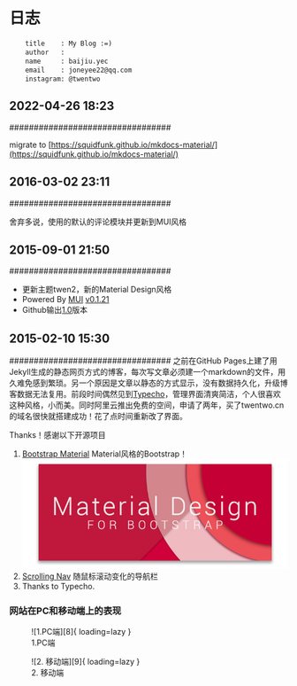 # 日志

```
    title    : My Blog :=)
    author   : 
    name     : baijiu.yec
    email    : joneyee22@qq.com
    instagram: @twentwo
```

## **2022-04-26 18:23**
#################################

migrate to [https://squidfunk.github.io/mkdocs-material/](https://squidfunk.github.io/mkdocs-material/)

## **2016-03-02 23:11**
#################################

舍弃多说，使用的默认的评论模块并更新到MUI风格

## **2015-09-01 21:50**
#################################

- 更新主题twen2，新的Material Design风格
- Powered By [MUI][1] [v0.1.21][2]
- Github输出[1.0][3]版本

## **2015-02-10 15:30**
#################################
之前在GitHub Pages上建了用Jekyll生成的静态网页方式的博客，每次写文章必须建一个markdown的文件，用久难免感到繁琐。另一个原因是文章以静态的方式显示，没有数据持久化，升级博客数据无法复用。前段时间偶然见到[Typecho][4]，管理界面清爽简洁，个人很喜欢这种风格，小而美。同时阿里云推出免费的空间，申请了两年，买了twentwo.cn的域名很快就搭建成功！花了点时间重新改了界面。


Thanks！感谢以下开源项目

1. [Bootstrap Material][5] Material风格的Bootstrap！
   ![banner.jpg][6]
2. [Scrolling Nav][7] 随鼠标滚动变化的导航栏
3. Thanks to Typecho.


### 网站在PC和移动端上的表现

<figure markdown>
  ![1.PC端][8]{ loading=lazy }
  <figcaption>1.PC端</figcaption>
</figure>
   

<figure markdown>
  ![2. 移动端][9]{ loading=lazy }
  <figcaption>2. 移动端</figcaption>
</figure>


[1]: https://www.muicss.com/
[2]: https://github.com/muicss/mui/releases?after=0.2.3
[3]: https://github.com/twentwo/twen-typecho/releases
[4]: http://typecho.org/
[5]: https://github.com/FezVrasta/bootstrap-material-design
[6]: blog/index/3591976178.jpg
[7]: https://github.com/IronSummitMedia/startbootstrap
[8]: blog/index/28567521.png
[9]: blog/index/2468844323.png
